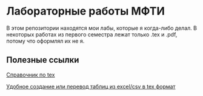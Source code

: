 # Лабораторные работы МФТИ

В этом репозитории находятся мои лабы, которые я когда-либо делал. В некоторых работах из первого семестра лежат только .tex и .pdf, потому что оформлял их не я. 

## Полезные ссылки 

[Справочник по tex](http://grammarware.net/text/syutkin/TextInLaTeX.pdf)

[Удобное создание или перевод таблиц из excel/csv в tex формат](https://tableconvert.com)

